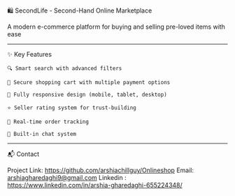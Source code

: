 🛍️ SecondLife - Second-Hand Online Marketplace

A modern e-commerce platform for buying and selling pre-loved items with ease

-------------------------------------------------------------------------------------------

✨ Key Features

    🔍 Smart search with advanced filters

    🛒 Secure shopping cart with multiple payment options

    📱 Fully responsive design (mobile, tablet, desktop)

    ⭐ Seller rating system for trust-building

    🚚 Real-time order tracking

    💬 Built-in chat system

    
-------------------------------------------------------------------------------------------

📬 Contact

Project Link: https://github.com/arshiachillguy/Onlineshop
Email: arshiagharedaghi9@gmail.com
Linkedin : https://www.linkedin.com/in/arshia-gharedaghi-655224348/



    
